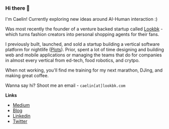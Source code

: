 ### Hi there 👋

I'm Caelin! Currently exploring new ideas around AI-Human interaction :)

Was most recently the founder of a venture backed startup called [Lookbk](https://www.lookbk.com) - which turns fashion creators into personal shopping agents for their fans. 

I previously built, launched, and sold a startup building a vertical software platform for nightlife ([Plots](https://plots.events/)). Prior, spent a lot of time designing and building web and mobile applications or managing the teams that do for companies in almost every vertical from ed-tech, food robotics, and crytpo. 

When not working, you'll find me training for my next marathon, DJing, and making great coffee. 

Wanna say hi? Shoot me an email - `caelin[at]lookbk.com`

**Links**
- [Medium](https://medium.com/@caelinsutch)
- [Blog](https://blog.caelinsutch.com)
- [Linkedin](https://linkedin.com/in/caelinsutch/)
- [Twitter](https://twitter.com/caelin_sutch)


